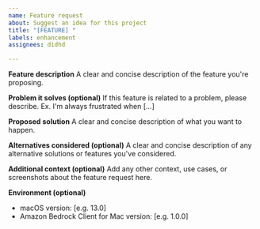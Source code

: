 ```yaml
---
name: Feature request
about: Suggest an idea for this project
title: "[FEATURE] "
labels: enhancement
assignees: didhd

---
```


**Feature description**
A clear and concise description of the feature you're proposing.

**Problem it solves (optional)**
If this feature is related to a problem, please describe. 
Ex. I'm always frustrated when [...]

**Proposed solution**
A clear and concise description of what you want to happen.

**Alternatives considered (optional)**
A clear and concise description of any alternative solutions or features you've considered.

**Additional context (optional)**
Add any other context, use cases, or screenshots about the feature request here.

**Environment (optional)**
 - macOS version: [e.g. 13.0]
 - Amazon Bedrock Client for Mac version: [e.g. 1.0.0]

